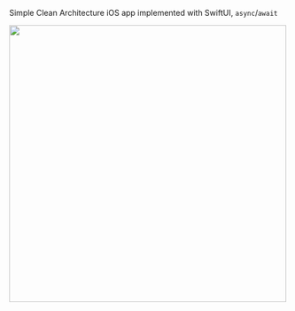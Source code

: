 Simple Clean Architecture iOS app implemented with SwiftUI, `async`/`await`

<img src="https://user-images.githubusercontent.com/17815721/212366136-41717ba2-6f56-4168-a5de-43a3b982283b.gif" height="500">
